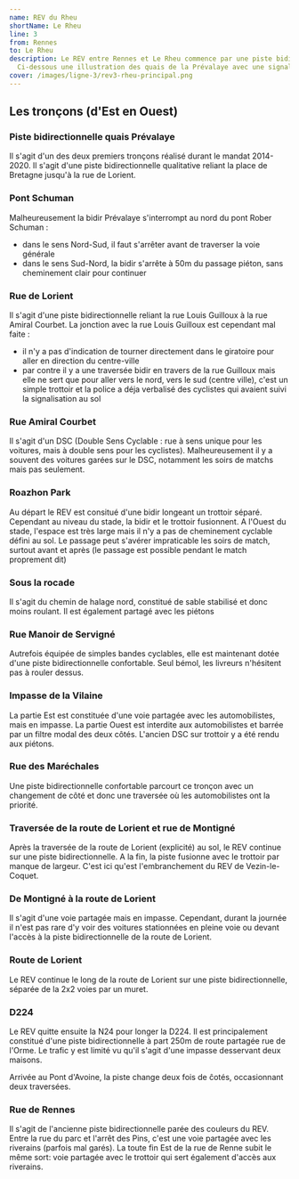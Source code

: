 ```yaml
---
name: REV du Rheu
shortName: Le Rheu
line: 3
from: Rennes
to: Le Rheu
description: Le REV entre Rennes et Le Rheu commence par une piste bidirectionnelle au début de la rue de Lorient avant de longer la Vilaine via le chemin de halage en intra rocade puis la rue du Manoir de Servigné et ensuite une bidir le long de la route de Lorient (N24) avant de rejoindre le Pont d"Avoine et les Landes d'Apigné. 
  Ci-dessous une illustration des quais de la Prévalaye avec une signalétique améliorée.
cover: /images/ligne-3/rev3-rheu-principal.png
---
```


## Les tronçons (d'Est en Ouest)

### Piste bidirectionnelle quais Prévalaye

Il s'agit d'un des deux premiers tronçons réalisé durant le mandat 2014-2020.
Il s'agit d'une piste bidirectionnelle qualitative reliant la place de Bretagne jusqu'à la rue de Lorient.

### Pont Schuman

Malheureusement la bidir Prévalaye s'interrompt au nord du pont Rober Schuman :
* dans le sens Nord-Sud, il faut s'arrêter avant de traverser la voie générale
* dans le sens Sud-Nord, la bidir s'arrête à 50m du passage piéton, sans cheminement clair pour continuer

### Rue de Lorient

Il s'agit d'une piste bidirectionnelle reliant la rue Louis Guilloux à la rue Amiral Courbet.
La jonction avec la rue Louis Guilloux est cependant mal faite :
* il n'y a pas d'indication de tourner directement dans le giratoire pour aller en direction du centre-ville
* par contre il y a une traversée bidir en travers de la rue Guilloux mais elle ne sert que pour aller vers le nord, vers le sud (centre ville), c'est un simple trottoir et la police a déja verbalisé des cyclistes qui avaient suivi la signalisation au sol

### Rue Amiral Courbet

Il s'agit d'un DSC (Double Sens Cyclable : rue à sens unique pour les voitures, mais à double sens pour les cyclistes).
Malheureusement il y a souvent des voitures garées sur le DSC, notamment les soirs de matchs mais pas seulement.

### Roazhon Park
Au départ le REV est consitué d'une bidir longeant un trottoir séparé.
Cependant au niveau du stade, la bidir et le trottoir fusionnent.
A l'Ouest du stade, l'espace est très large mais il n'y a pas de cheminement cyclable défini au sol.
Le passage peut s'avérer impraticable les soirs de match, surtout avant et après (le passage est possible pendant le match proprement dit)

### Sous la rocade

Il s'agit du chemin de halage nord, constitué de sable stabilisé et donc moins roulant.
Il est également partagé avec les piétons

### Rue Manoir de Servigné

Autrefois équipée de simples bandes cyclables, elle est maintenant dotée d'une piste bidirectionnelle confortable.
Seul bémol, les livreurs n'hésitent pas à rouler dessus.

### Impasse de la Vilaine

La partie Est est constituée d'une voie partagée avec les automobilistes, mais en impasse.
La partie Ouest est interdite aux automobilistes et barrée par un filtre modal des deux côtés.
L'ancien DSC sur trottoir y a été rendu aux piétons.

### Rue des Maréchales

Une piste bidirectionnelle confortable parcourt ce tronçon avec un changement de côté et donc une traversée où les automobilistes ont la priorité.

### Traversée de la route de Lorient et rue de Montigné

Après la traversée de la route de Lorient (explicité) au sol, le REV continue sur une piste bidirectionnelle.
A la fin, la piste fusionne avec le trottoir par manque de largeur.
C'est ici qu'est l'embranchement du REV de Vezin-le-Coquet.

### De Montigné à la route de Lorient

Il s'agit d'une voie partagée mais en impasse.
Cependant, durant la journée il n'est pas rare d'y voir des voitures stationnées en pleine voie ou devant l'accès à la piste bidirectionnelle de la route de Lorient.

### Route de Lorient

Le REV continue le long de la route de Lorient sur une piste bidirectionnelle, séparée de la 2x2 voies par un muret.

### D224

Le REV quitte ensuite la N24 pour longer la D224.
Il est principalement constitué d'une piste bidirectionnelle à part 250m de route partagée rue de l'Orme.
Le trafic y est limité vu qu'il s'agit d'une impasse desservant deux maisons.

Arrivée au Pont d'Avoine, la piste change deux fois de ĉotés, occasionnant deux traversées.

### Rue de Rennes

Il s'agit de l'ancienne piste bidirectionnelle parée des couleurs du REV.
Entre la rue du parc et l'arrêt des Pins, c'est une voie partagée avec les riverains (parfois mal garés).
La toute fin Est de la rue de Renne subit le même sort: voie partagée avec le trottoir qui sert également d'accès aux riverains.